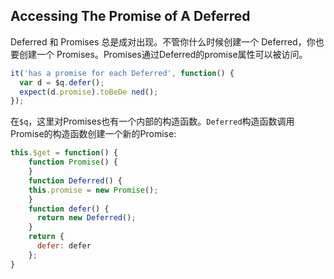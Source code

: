 ## Accessing The Promise of A Deferred
Deferred 和 Promises 总是成对出现。不管你什么时候创建一个 Deferred，你也要创建一个 Promises。Promises通过Deferred的promise属性可以被访问。
```js
it('has a promise for each Deferred', function() {
  var d = $q.defer();
  expect(d.promise).toBeDe ned();
});
```
在`$q`，这里对Promises也有一个内部的构造函数。`Deferred`构造函数调用Promise的构造函数创建一个新的Promise:
```js
this.$get = function() {
    function Promise() {
    }
    function Deferred() {
    this.promise = new Promise();
    }
    function defer() {
      return new Deferred();
    }
    return {
      defer: defer
    };
}
```